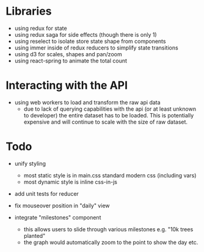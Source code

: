 # Libraries

- using redux for state
- using redux saga for side effects (though there is only 1)
- using reselect to isolate store state shape from components
- using immer inside of redux reducers to simplify state transitions
- using d3 for scales, shapes and pan/zoom
- using react-spring to animate the total count

# Interacting with the API

- using web workers to load and transform the raw api data
  - due to lack of querying capabilities with the api (or at least unknown to developer) the entire dataset has to be loaded. This is potentially expensive and will continue to scale with the size of raw dataset.

# Todo

- unify styling

  - most static style is in main.css standard modern css (including vars)
  - most dynamic style is inline css-in-js

- add unit tests for reducer

- fix mouseover position in "daily" view

- integrate "milestones" component
  - this allows users to slide through various milestones e.g. "10k trees planted"
  - the graph would automatically zoom to the point to show the day etc.
